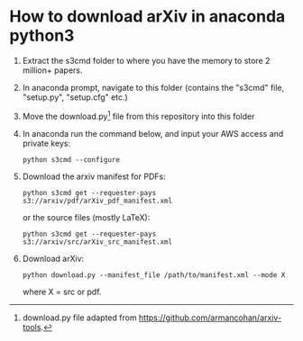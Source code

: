 # How to download arXiv in anaconda python3

1. Extract the s3cmd folder to where you have the memory to store 2 million+ papers. 

2. In anaconda prompt, navigate to this folder (contains the "s3cmd" file, "setup.py", "setup.cfg" etc.) 

3. Move the download.py[^1] file from this repository into this folder

4. In anaconda run the command below, and input your AWS access and private keys:
    ```
    python s3cmd --configure
    ``` 

5. Download the arxiv manifest for PDFs:
    ```
    python s3cmd get --requester-pays s3://arxiv/pdf/arXiv_pdf_manifest.xml
    ```
    or the source files (mostly LaTeX):
    ```
    python s3cmd get --requester-pays s3://arxiv/src/arXiv_src_manifest.xml
    ```

6. Download arXiv:
    ```
    python download.py --manifest_file /path/to/manifest.xml --mode X
    ```
   where X = src or pdf. 
   

[^1]: download.py file adapted from https://github.com/armancohan/arxiv-tools.
